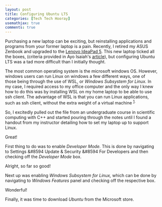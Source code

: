 ```yaml
---
layout: post
title: Configuring Ubuntu LTS
categories: [Tech Tech Hooray]
usemathjax: true
comments: true
---
```


Purchasing a new laptop can be exciting, but reinstalling applications and programs from your former laptop is a pain. Recently, I retired my ASUS Zenbook and upgraded to the [Lenovo IdeaPad 5](https://www.bestbuy.ca/en-ca/product/lenovo-ideapad-5-15-6-laptop-abyss-blue-amd-ryzen-7-5700u-512gb-ssd-16gb-ram-windows-11/15701037?cmp=seo-15701037&cmp=knc-s-71700000068294177&gclid=EAIaIQobChMI943xidet9wIVj21vBB2HvgKEEAQYASABEgI1LfD_BwE&gclsrc=aw.ds). This new laptop ticked all the boxes, (criteria provided in Ayo Isaiah's [article](https://www.freecodecamp.org/news/how-to-choose-a-laptop-for-programming-a9e36f8b4cfe/)), but configuring Ubuntu LTS was a tad more difficult than I initially thought.

The most common operating system is the microsoft windows OS. However, windows users can run Linux on windows a few different ways, one of those being through the use of WSL, or *Windows Subsystem for Linux.* In my case, I required access to my office computer and the only way I knew how to do this was by installing WSL on my home laptop to be able to use ssh client. The advantage of WSL is that you can run Linux applications, such as ssh client, without the extra weight of a virtual machine <sup>[1](https://solarianprogrammer.com/2017/04/15/install-wsl-windows-subsystem-for-linux/).
  
So, I excitedly pulled out the file from an undergraduate course in scientific computing with C++ and started pouring through the notes until I found a handout from my instructor detailing how to set my laptop up to support Linux. 
  
Great!

First thing to do was to enable *Developer Mode.* This is done by navigating to Settings &#8594 Update & Security &#8594 For Developers and then checking off the *Developer Mode* box.
  
Alright, so far so good!
  
Next up was enabling *Windows Subsystem for Linux,* which can be done by navigating to *Windows Features* panel and checking off the respective box.
  
Wonderful!
  
Finally, it was time to download *Ubuntu* from the Microsoft store.

